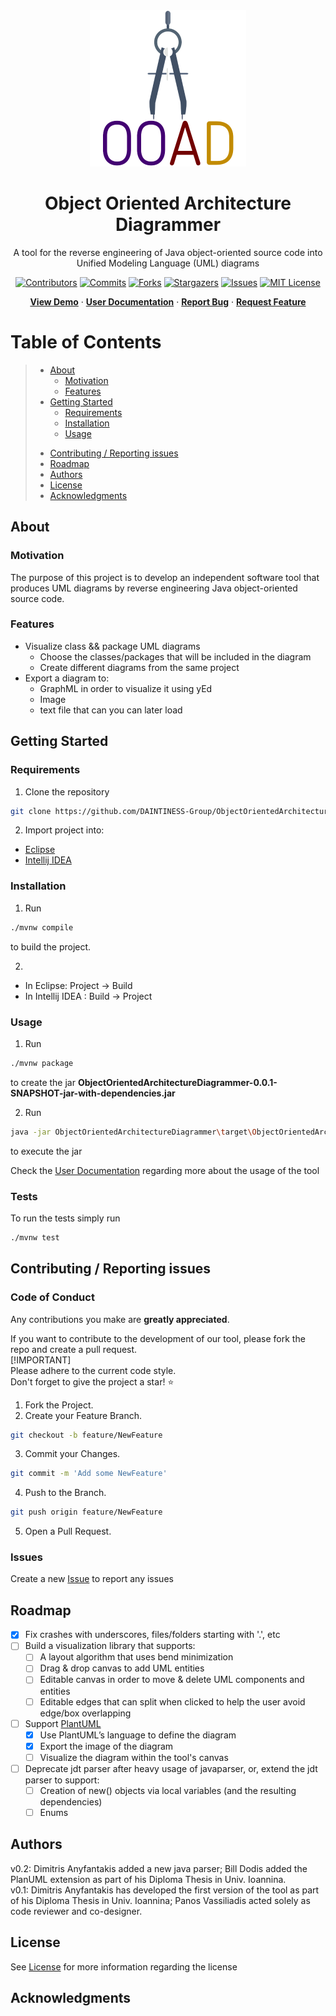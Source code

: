 <div align="center">
  <a href=https://github.com/dimanyfantakis/ObjectOrientedArchitectureDiagrammer>
    <img src="src/main/resources/assets/logo.png" alt="Logo" width="250" height="250">
  </a>
  <h1>Object Oriented Architecture Diagrammer</h1>
  <p>
    A tool for the reverse engineering of Java object-oriented source code into Unified Modeling Language (UML) diagrams
  </p>

[![Contributors][contributors-shield]][contributors-url]
[![Commits][commits-shield]][commits-url]
[![Forks][forks-shield]][forks-url]
[![Stargazers][stars-shield]][stars-url]
[![Issues][issues-shield]][issues-url]
[![MIT License][license-shield]][license-url]

[**View Demo**][demo-url] · [**User Documentation**][userDocumentation-url] · [**Report Bug**][issues-url] · [**Request Feature**][issues-url]

</div>

# Table of Contents
> - [About](#about)
>   * [Motivation](#motivation)
>   * [Features](#features)
> - [Getting Started](#getting-started)
>   * [Requirements](#requirements)
>   * [Installation](#installation)
>   * [Usage](#usage)
>* [Contributing / Reporting issues](#contributing--reporting-issues)
>* [Roadmap](#roadmap)
>* [Authors](#authors)
>* [License](#license)
>* [Acknowledgments](#acknowledgments)

## About

### Motivation

The purpose of this project is to develop an independent software tool that produces UML diagrams by reverse engineering Java object-oriented source code. 

### Features

* Visualize class && package UML diagrams 
  * Choose the classes/packages that will be included in the diagram
  * Create different diagrams from the same project
* Export a diagram to:
  * GraphML in order to visualize it using yEd
  * Image
  * text file that can you can later load

## Getting Started

### Requirements

1. Clone the repository
  ```bash
  git clone https://github.com/DAINTINESS-Group/ObjectOrientedArchitectureDiagrammer.git
  ```

2. Import project into:
  * [Eclipse][importEclipse-url]
  * [Intellij IDEA][importIntellij-url]

### Installation

1. Run
  ```bash
  ./mvnw compile
  ```
to build the project.

2. 
* In Eclipse: Project -> Build
* In Intellij IDEA : Build -> Project

### Usage

1. Run
  ```bash
  ./mvnw package
  ```
to create the jar **ObjectOrientedArchitectureDiagrammer-0.0.1-SNAPSHOT-jar-with-dependencies.jar**

2. Run
  ```bash
  java -jar ObjectOrientedArchitectureDiagrammer\target\ObjectOrientedArchitectureDiagrammer-0.0.1-SNAPSHOT-jar-with-dependencies.jar
  ```
to execute the jar

Check the [User Documentation][userDocumentation-url] regarding more about the usage of the tool

### Tests

To run the tests simply run
  ```bash
  ./mvnw test
  ```

## Contributing / Reporting issues

### Code of Conduct

Any contributions you make are **greatly appreciated**.

If you want to contribute to the development of our tool, please fork the repo and create a pull request.<br>
[!IMPORTANT]<br>
Please adhere to the current code style.<br>
Don't forget to give the project a star! :star:

1. Fork the Project.
2. Create your Feature Branch.
  ```bash
  git checkout -b feature/NewFeature
  ```
3. Commit your Changes.
  ```bash
  git commit -m 'Add some NewFeature'
  ```
4. Push to the Branch.
  ```bash
  git push origin feature/NewFeature
  ```
5. Open a Pull Request.

### Issues

Create a new [Issue][issues-url] to report any issues

## Roadmap
- [X] Fix crashes with underscores, files/folders starting with '.', etc
- [ ] Build a visualization library that supports:
    - [ ] A layout algorithm that uses bend minimization
    - [ ] Drag & drop canvas to add UML entities
    - [ ] Editable canvas in order to move & delete UML components and entities
    - [ ] Editable edges that can split when clicked to help the user avoid edge/box overlapping
- [ ] Support [PlantUML][plantuml-url]
  - [X] Use PlantUML’s language to define the diagram
  - [X] Export the image of the diagram
  - [ ] Visualize the diagram within the tool's canvas
- [ ] Deprecate jdt parser after heavy usage of javaparser, or, extend the jdt parser to support:
  - [ ] Creation of new() objects via local variables (and the resulting dependencies)
  - [ ] Enums
    
## Authors
v0.2: Dimitris Anyfantakis added a new java parser; Bill Dodis added the PlanUML extension as part of his Diploma Thesis in Univ. Ioannina.<br>
v0.1: Dimitris Anyfantakis has developed the first version of the tool as part of his Diploma Thesis in Univ. Ioannina; Panos Vassiliadis acted solely as code reviewer and co-designer.

## License

See [License][license-url] for more information regarding the license

## Acknowledgments

[contributors-shield]: https://img.shields.io/github/contributors/DAINTINESS-Group/ObjectOrientedArchitectureDiagrammer
[contributors-url]: https://github.com/DAINTINESS-Group/ObjectOrientedArchitectureDiagrammer/graphs/contributors
[commits-shield]: https://img.shields.io/github/last-commit/DAINTINESS-Group/ObjectOrientedArchitectureDiagrammer
[commits-url]: https://github.com/DAINTINESS-Group/ObjectOrientedArchitectureDiagrammer/commit/main
[forks-shield]: https://img.shields.io/github/forks/DAINTINESS-Group/ObjectOrientedArchitectureDiagrammer
[forks-url]: https://github.com/DAINTINESS-Group/ObjectOrientedArchitectureDiagrammer/network/members
[stars-shield]: https://img.shields.io/github/stars/DAINTINESS-Group/ObjectOrientedArchitectureDiagrammer
[stars-url]: https://github.com/DAINTINESS-Group/ObjectOrientedArchitectureDiagrammer/stargazers
[issues-shield]: https://img.shields.io/github/issues/DAINTINESS-Group/ObjectOrientedArchitectureDiagrammer
[issues-url]: https://github.com/DAINTINESS-Group/ObjectOrientedArchitectureDiagrammer/issues/
[license-shield]: https://img.shields.io/github/license/DAINTINESS-Group/ObjectOrientedArchitectureDiagrammer
[license-url]: https://github.com/DAINTINESS-Group/ObjectOrientedArchitectureDiagrammer/blob/main/LICENSE
[userDocumentation-url]: https://drive.google.com/file/d/17h9-hPtQ7GXwKxacQCjEKP51aE3G2JdZ/view?usp=sharing
[demo-url]: https://github.com/DAINTINESS-Group/ObjectOrientedArchitectureDiagrammer
[importEclipse-url]: https://www.baeldung.com/maven-import-eclipse
[importIntellij-url]: https://www.jetbrains.com/idea/guide/tutorials/working-with-maven/importing-a-project/
[plantuml-url]: https://plantuml.com/